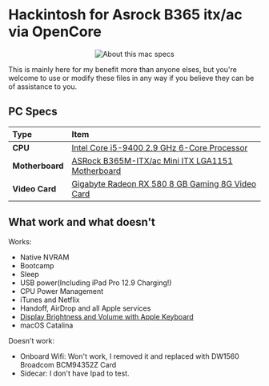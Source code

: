 # Hackintosh for Asrock B365 itx/ac via OpenCore

<p align="center">
  <img src="https://i.imgur.com/1lqffJF.png" alt="About this mac specs">
</p>

  This is mainly here for my benefit more than anyone elses, but you're welcome to use or modify these files in any way if you believe    they can be of assistance to you.

## PC Specs

Type|Item
:----|:----
**CPU** | [Intel Core i5-9400 2.9 GHz 6-Core Processor](https://pcpartpicker.com/product/V4RzK8/intel-core-i5-9400-29-ghz-6-core-processor-bx80684i59400)
**Motherboard** | [ASRock B365M-ITX/ac Mini ITX LGA1151 Motherboard](https://pcpartpicker.com/product/4DBTwP/asrock-b365m-itxac-mini-itx-lga1151-motherboard-b365m-itxac)
**Video Card** | [Gigabyte Radeon RX 580 8 GB Gaming 8G Video Card](https://pcpartpicker.com/product/KQQRsY/gigabyte-radeon-rx-580-8gb-gaming-8g-video-card-gv-rx580gaming-8gd)

## What work and what doesn't

Works:
* Native NVRAM
* Bootcamp
* Sleep
* USB power(Including iPad Pro 12.9 Charging!)
* CPU Power Management
* iTunes and Netflix
* Handoff, AirDrop and all Apple services
* [Display Brightness and Volume with Apple Keyboard](https://github.com/the0neyouseek/MonitorControl/releases)
* macOS Catalina


Doesn't work:

* Onboard Wifi: Won't work, I removed it and replaced with DW1560 Broadcom BCM94352Z Card
* Sidecar: I don't have Ipad to test.
